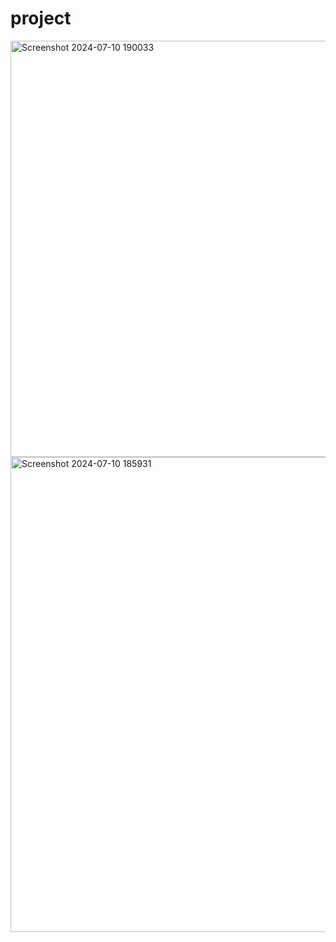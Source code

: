 # project
<img width="666" alt="Screenshot 2024-07-10 190033" src="https://github.com/hunainfarhan1/project/assets/175226731/7785e938-eed3-4572-aa2d-34190d297a52">
<img width="760" alt="Screenshot 2024-07-10 185931" src="https://github.com/hunainfarhan1/project/assets/175226731/30f3689f-7af4-4997-9674-93ce548885bc">
